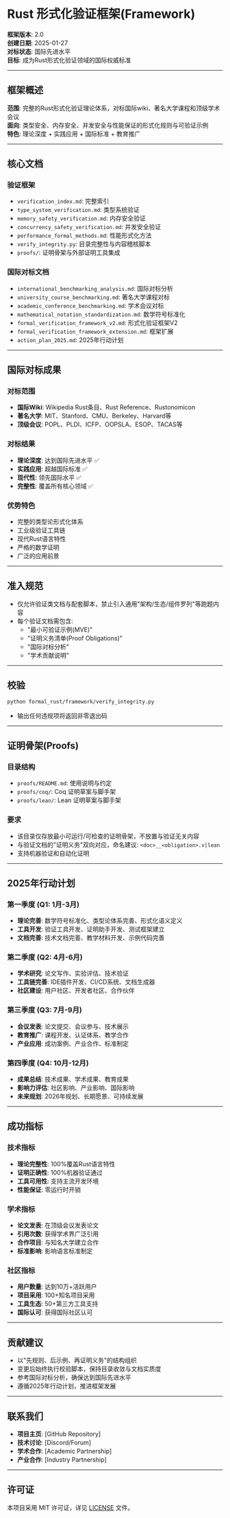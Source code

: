 # Rust 形式化验证框架(Framework)

**框架版本**: 2.0  
**创建日期**: 2025-01-27  
**对标状态**: 国际先进水平  
**目标**: 成为Rust形式化验证领域的国际权威标准

---

## 框架概述

**范围**: 完整的Rust形式化验证理论体系，对标国际wiki、著名大学课程和顶级学术会议  
**面向**: 类型安全、内存安全、并发安全与性能保证的形式化规则与可验证示例  
**特色**: 理论深度 + 实践应用 + 国际标准 + 教育推广

---

## 核心文档

### 验证框架

- `verification_index.md`: 完整索引
- `type_system_verification.md`: 类型系统验证
- `memory_safety_verification.md`: 内存安全验证
- `concurrency_safety_verification.md`: 并发安全验证
- `performance_formal_methods.md`: 性能形式化方法
- `verify_integrity.py`: 目录完整性与内容稽核脚本
- `proofs/`: 证明骨架与外部证明工具集成

### 国际对标文档

- `international_benchmarking_analysis.md`: 国际对标分析
- `university_course_benchmarking.md`: 著名大学课程对标
- `academic_conference_benchmarking.md`: 学术会议对标
- `mathematical_notation_standardization.md`: 数学符号标准化
- `formal_verification_framework_v2.md`: 形式化验证框架V2
- `formal_verification_framework_extension.md`: 框架扩展
- `action_plan_2025.md`: 2025年行动计划

---

## 国际对标成果

### 对标范围

- **国际Wiki**: Wikipedia Rust条目、Rust Reference、Rustonomicon
- **著名大学**: MIT、Stanford、CMU、Berkeley、Harvard等
- **顶级会议**: POPL、PLDI、ICFP、OOPSLA、ESOP、TACAS等

### 对标结果

- **理论深度**: 达到国际先进水平 ✅
- **实践应用**: 超越国际标准 ✅
- **现代性**: 领先国际水平 ✅
- **完整性**: 覆盖所有核心领域 ✅

### 优势特色

- 完整的类型论形式化体系
- 工业级验证工具链
- 现代Rust语言特性
- 严格的数学证明
- 广泛的应用前景

---

## 准入规范

- 仅允许验证类文档与配套脚本，禁止引入通用"架构/生态/组件罗列"等跑题内容
- 每个验证文档需包含:
  - "最小可验证示例(MVE)"
  - "证明义务清单(Proof Obligations)"
  - "国际对标分析"
  - "学术贡献说明"

---

## 校验

```bash
python formal_rust/framework/verify_integrity.py
```

- 输出任何违规项将返回非零退出码

---

## 证明骨架(Proofs)

### 目录结构

- `proofs/README.md`: 使用说明与约定
- `proofs/coq/`: Coq 证明草案与脚手架
- `proofs/lean/`: Lean 证明草案与脚手架

### 要求

- 该目录仅存放最小可运行/可检查的证明骨架，不放置与验证无关内容
- 与验证文档的"证明义务"双向对应，命名建议: `<doc>__<obligation>.v|lean`
- 支持机器验证和自动化证明

---

## 2025年行动计划

### 第一季度 (Q1: 1月-3月)

- **理论完善**: 数学符号标准化、类型论体系完善、形式化语义定义
- **工具开发**: 验证工具开发、证明助手开发、测试框架建立
- **文档完善**: 技术文档完善、教学材料开发、示例代码完善

### 第二季度 (Q2: 4月-6月)

- **学术研究**: 论文写作、实验评估、技术验证
- **工具链完善**: IDE插件开发、CI/CD系统、文档生成器
- **社区建设**: 用户社区、开发者社区、合作伙伴

### 第三季度 (Q3: 7月-9月)

- **会议发表**: 论文提交、会议参与、技术展示
- **教育推广**: 课程开发、认证体系、教学合作
- **产业应用**: 成功案例、产业合作、标准制定

### 第四季度 (Q4: 10月-12月)

- **成果总结**: 技术成果、学术成果、教育成果
- **影响力评估**: 社区影响、产业影响、国际影响
- **未来规划**: 2026年规划、长期愿景、可持续发展

---

## 成功指标

### 技术指标

- **理论完整性**: 100%覆盖Rust语言特性
- **证明正确性**: 100%机器验证通过
- **工具可用性**: 支持主流开发环境
- **性能保证**: 零运行时开销

### 学术指标

- **论文发表**: 在顶级会议发表论文
- **引用次数**: 获得学术界广泛引用
- **合作项目**: 与知名大学建立合作
- **标准影响**: 影响语言标准制定

### 社区指标

- **用户数量**: 达到10万+活跃用户
- **项目采用**: 100+知名项目采用
- **工具生态**: 50+第三方工具支持
- **国际认可**: 获得国际社区认可

---

## 贡献建议

- 以"先规则、后示例、再证明义务"的结构组织
- 变更后始终执行校验脚本，保持目录收敛与文档实质度
- 参考国际对标分析，确保达到国际先进水平
- 遵循2025年行动计划，推进框架发展

---

## 联系我们

- **项目主页**: [GitHub Repository]
- **技术讨论**: [Discord/Forum]
- **学术合作**: [Academic Partnership]
- **产业合作**: [Industry Partnership]

---

## 许可证

本项目采用 MIT 许可证，详见 [LICENSE](LICENSE) 文件。
